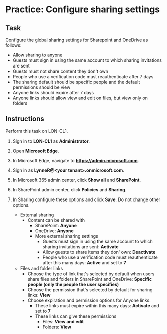 # Practice: Configure sharing settings

## Task

Configure the global sharing settings for Sharepoint and OneDrive as follows:

* Allow sharing to anyone
* Guests must sign in using the same account to which sharing invitations are sent
* Guests must not share content they don't own
* People who use a verification code must reauthenticate after 7 days
* The sharing default should be specific people and the default permissions should be view
* Anyone links should expire after 7 days
* Anyone links should allow view and edit on files, but view only on folders

## Instructions

Perform this task on LON-CL1.

1. Sign in to **LON-CL1** as **Administrator**.
1. Open **Microsoft Edge**.
1. In Microsoft Edge, navigate to **https://admin.microsoft.com**.
1. Sign in as **LynneR@\<your tenant\>.onmicrosoft.com**.
1. In Microsoft 365 admin center, click **Show all** and **SharePoint**.
1. In SharePoint admin center, click **Policies** and **Sharing**.
1. In Sharing configure these options and click **Save**. Do not change other options.

    * External sharing
        * Content can be shared with
            * SharePoint: **Anyone**
            * OneDrive: **Anyone**
            * More external sharing settings
                * Guests must sign in using the same account to which sharing invitations are sent: **Activate**
                * Allow guests to share items they don' own: **Deactivate**
                * People who use a verification code must reauthenticate after this many days: **Active** and set to **7**
    * Files and folder links
        * Choose the type of link that's selected by default when users share files and folders in SharePoint and OneDrive: **Specific people (only the people the user specifies)**
        * Choose the permission that's selected by default for sharing links: **View**
        * Choose expiration and permission options for Anyone links.
            * These links must expire within this many days: **Activate** and set to **7**
            * These links can give these permissions
                * Files: **View and edit**
                * Folders: **View**

